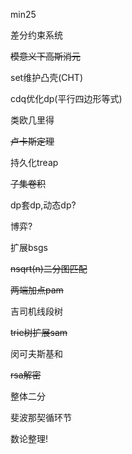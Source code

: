 min25

差分约束系统

~~模意义下高斯消元~~

set维护凸壳(CHT)

cdq优化dp(平行四边形等式)

类欧几里得

~~卢卡斯定理~~

持久化treap

~~子集卷积~~

dp套dp,动态dp?

博弈?

扩展bsgs

~~nsqrt(n)二分图匹配~~

~~两端加点pam~~

吉司机线段树

~~trie树扩展sam~~

闵可夫斯基和

~~rsa解密~~

整体二分

斐波那契循环节

数论整理!
